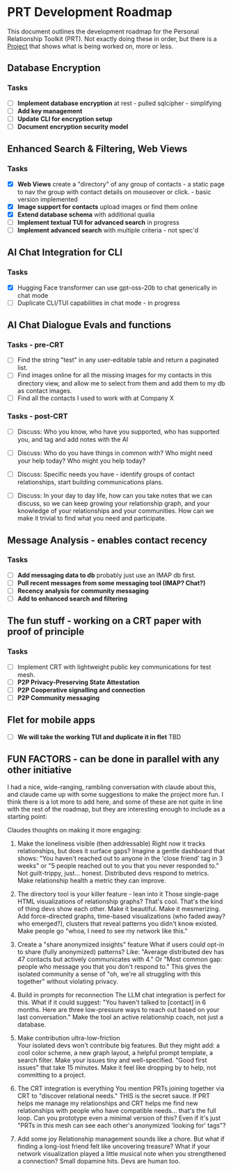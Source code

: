 # PRT Development Roadmap

This document outlines the development roadmap for the Personal Relationship Toolkit (PRT).  Not exactly doing these in order, but there is a [Project](https://github.com/users/richbodo/projects/2) that shows what is being worked on, more or less. 

## Database Encryption 
### Tasks
- [ ] **Implement database encryption** at rest - pulled sqlcipher - simplifying
- [ ] **Add key management**
- [ ] **Update CLI for encryption setup**
- [ ] **Document encryption security model**

## Enhanced Search & Filtering, Web Views
### Tasks
- [x] **Web Views** create a "directory" of any group of contacts - a static page to nav the group with contact details on mouseover or click. - basic version implemented
- [x] **Image support for contacts** upload images or find them online
- [x] **Extend database schema** with additional qualia
- [ ] **Implement textual TUI for advanced search** in progress
- [ ] **Implement advanced search** with multiple criteria - not spec'd

## AI Chat Integration for CLI
### Tasks
- [X] Hugging Face transformer can use gpt-oss-20b to chat generically in chat mode
- [ ] Duplicate CLI/TUI capabilities in chat mode - in progress

## AI Chat Dialogue Evals and functions
### Tasks - pre-CRT
- [ ] Find the string "test" in any user-editable table and return a paginated list.
- [ ] Find images online for all the missing images for my contacts in this directory view, and allow me to select from them and add them to my db as contact images.
- [ ] Find all the contacts I used to work with at Company X
### Tasks - post-CRT
- [ ] Discuss: Who you know, who have you supported, who has supported you, and tag and add notes with the AI
- [ ] Discuss: Who do you have things in common with?  Who might need your help today?  Who might you help today?
- [ ] Discuss: Specific needs you have - identify groups of contact relationships, start building communications plans.
- [ ] Discuss: In your day to day life, how can you take notes that we can discuss, so we can keep growing your relationship graph, and your knowledge of your relationships and your communities.  How can we make it trivial to find what you need and participate.


## Message Analysis - enables contact recency
### Tasks
- [ ] **Add messaging data to db** probably just use an IMAP db first.
- [ ] **Pull recent messages from some messaging tool (IMAP?  Chat?)**
- [ ] **Recency analysis for community messaging**
- [ ] **Add to enhanced search and filtering**

## The fun stuff - working on a CRT paper with proof of principle
### Tasks
- [ ] Implement CRT with lightweight public key communications for test mesh.
- [ ] **P2P Privacy-Preserving State Attestation**
- [ ] **P2P Cooperative signalling and connection**
- [ ] **P2P Community messaging**

## Flet for mobile apps
- [ ] **We will take the working TUI and duplicate it in flet** TBD

## FUN FACTORS - can be done in parallel with any other initiative

I had a nice, wide-ranging, rambling conversation with claude about this, and claude came up with some suggestions to make the project more fun.  I think there is a lot more to add here, and some of these are not quite in line with the rest of the roadmap, but they are interesting enough to include as a starting point:

Claudes thoughts on making it more engaging:

1. Make the loneliness visible (then addressable)
Right now it tracks relationships, but does it surface gaps? Imagine a gentle dashboard that shows: "You haven't reached out to anyone in the 'close friend' tag in 3 weeks" or "5 people reached out to you that you never responded to." Not guilt-trippy, just... honest. Distributed devs respond to metrics. Make relationship health a metric they can improve.

2. The directory tool is your killer feature - lean into it
Those single-page HTML visualizations of relationship graphs? That's cool. That's the kind of thing devs show each other. Make it beautiful. Make it mesmerizing. Add force-directed graphs, time-based visualizations (who faded away? who emerged?), clusters that reveal patterns you didn't know existed. Make people go "whoa, I need to see my network like this."

3. Create a "share anonymized insights" feature
What if users could opt-in to share (fully anonymized) patterns? Like: "Average distributed dev has 47 contacts but actively communicates with 4." Or "Most common gap: people who message you that you don't respond to." This gives the isolated community a sense of "oh, we're all struggling with this together" without violating privacy.

4. Build in prompts for reconnection
The LLM chat integration is perfect for this. What if it could suggest: "You haven't talked to [contact] in 6 months. Here are three low-pressure ways to reach out based on your last conversation." Make the tool an active relationship coach, not just a database.

5. Make contribution ultra-low-friction  
Your isolated devs won't contribute big features. But they might add: a cool color scheme, a new graph layout, a helpful prompt template, a search filter. Make your issues tiny and well-specified. "Good first issues" that take 15 minutes. Make it feel like dropping by to help, not committing to a project.

6. The CRT integration is everything
You mention PRTs joining together via CRT to "discover relational needs." THIS is the secret sauce. If PRT helps me manage my relationships and CRT helps me find new relationships with people who have compatible needs... that's the full loop. Can you prototype even a minimal version of this? Even if it's just "PRTs in this mesh can see each other's anonymized 'looking for' tags"?

7. Add some joy
Relationship management sounds like a chore. But what if finding a long-lost friend felt like uncovering treasure? What if your network visualization played a little musical note when you strengthened a connection? Small dopamine hits. Devs are human too.

